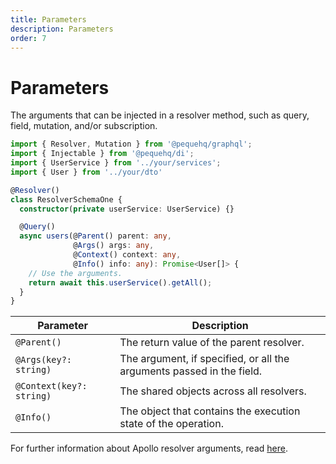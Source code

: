 ```yaml
---
title: Parameters
description: Parameters
order: 7
---
```


# Parameters

The arguments that can be injected in a resolver method, such as query, field, mutation, and/or subscription.

```typescript
import { Resolver, Mutation } from '@pequehq/graphql';
import { Injectable } from '@pequehq/di';
import { UserService } from '../your/services';
import { User } from '../your/dto'

@Resolver()
class ResolverSchemaOne {
  constructor(private userService: UserService) {}

  @Query()
  async users(@Parent() parent: any,
              @Args() args: any,
              @Context() context: any,
              @Info() info: any): Promise<User[]> {
    // Use the arguments.
    return await this.userService().getAll();
  }
}
```

| Parameter                | Description                                                           |
|--------------------------|-----------------------------------------------------------------------|
| `@Parent()`              | The return value of the parent resolver.                              |
| `@Args(key?: string)`    | The argument, if specified, or all the arguments passed in the field. |
| `@Context(key?: string)` | The shared objects across all resolvers.                              |
| `@Info()`                | The object that contains the execution state of the operation.        |

For further information about Apollo resolver arguments, read [here](https://www.apollographql.com/docs/apollo-server/data/resolvers/#resolver-arguments).
